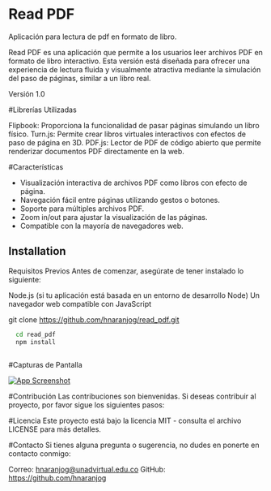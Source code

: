 # Read PDF

Aplicación para lectura de pdf en formato de libro.


Read PDF es una aplicación que permite a los usuarios leer archivos PDF en formato de libro interactivo. Esta versión está diseñada para ofrecer una experiencia de lectura fluida y visualmente atractiva mediante la simulación del paso de páginas, similar a un libro real.

Versión
1.0

#Librerías Utilizadas

Flipbook: Proporciona la funcionalidad de pasar páginas simulando un libro físico.
Turn.js: Permite crear libros virtuales interactivos con efectos de paso de página en 3D.
PDF.js: Lector de PDF de código abierto que permite renderizar documentos PDF directamente en la web.

#Características

* Visualización interactiva de archivos PDF como libros con efecto de página.
* Navegación fácil entre páginas utilizando gestos o botones.
* Soporte para múltiples archivos PDF.
* Zoom in/out para ajustar la visualización de las páginas.
* Compatible con la mayoría de navegadores web.

## Installation

Requisitos Previos
Antes de comenzar, asegúrate de tener instalado lo siguiente:

Node.js (si tu aplicación está basada en un entorno de desarrollo Node)
Un navegador web compatible con JavaScript

git clone https://github.com/hnaranjog/read_pdf.git

```bash
  cd read_pdf
  npm install
  
```

#Capturas de Pantalla

[![App Screenshot](https://i.postimg.cc/vHR6MyD1/img02.png)](https://postimg.cc/Yj3SfJ6k)

#Contribución
Las contribuciones son bienvenidas. Si deseas contribuir al proyecto, por favor sigue los siguientes pasos:

#Licencia
Este proyecto está bajo la licencia MIT - consulta el archivo LICENSE para más detalles.

#Contacto
Si tienes alguna pregunta o sugerencia, no dudes en ponerte en contacto conmigo:

Correo: hnaranjog@unadvirtual.edu.co
GitHub: https://github.com/hnaranjog